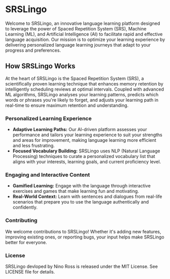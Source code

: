 # SRSLingo

Welcome to SRSLingo, an innovative language learning platform designed to leverage the power of Spaced Repetition System (SRS), Machine Learning (ML), and Artificial Intelligence (AI) to facilitate rapid and effective language acquisition. Our mission is to optimize your learning experience by delivering personalized language learning journeys that adapt to your progress and preferences.

## How SRSLingo Works

At the heart of SRSLingo is the Spaced Repetition System (SRS), a scientifically proven learning technique that enhances memory retention by intelligently scheduling reviews at optimal intervals. Coupled with advanced ML algorithms, SRSLingo analyses your learning patterns, predicts which words or phrases you're likely to forget, and adjusts your learning path in real-time to ensure maximum retention and understanding.

### Personalized Learning Experience

- **Adaptive Learning Paths:** Our AI-driven platform assesses your performance and tailors your learning experience to suit your strengths and areas for improvement, making language learning more efficient and less frustrating.
- **Focused Vocabulary Building:** SRSLingo uses NLP (Natural Language Processing) techniques to curate a personalized vocabulary list that aligns with your interests, learning goals, and current proficiency level.

### Engaging and Interactive Content

- **Gamified Learning:** Engage with the language through interactive exercises and games that make learning fun and motivating.
- **Real-World Context:** Learn with sentences and dialogues from real-life scenarios that prepare you to use the language authentically and confidently.

### Contributing

We welcome contributions to SRSLingo! Whether it's adding new features, improving existing ones, or reporting bugs, your input helps make SRSLingo better for everyone.

### License

SRSLingo devloped by Nino Ross is released under the MIT License. See LICENSE file for details.
